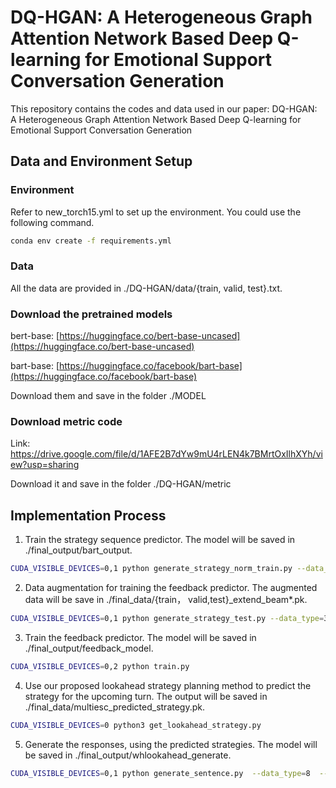 # DQ-HGAN: A Heterogeneous Graph Attention Network Based Deep Q-learning for Emotional Support Conversation Generation
This repository contains the codes and data used in our  paper: DQ-HGAN: A Heterogeneous Graph Attention Network Based Deep Q-learning for Emotional Support Conversation Generation

## Data and Environment Setup
### Environment
Refer to new_torch15.yml to set up the environment. You could use the following command.

```bash
conda env create -f requirements.yml 
```

### Data
All the data are provided in ./DQ-HGAN/data/{train, valid, test}.txt. 

### Download the pretrained models

bert-base:  [https://huggingface.co/bert-base-uncased](https://huggingface.co/bert-base-uncased)

bart-base:  [https://huggingface.co/facebook/bart-base](https://huggingface.co/facebook/bart-base)

Download them and save in the folder ./MODEL
### Download metric code

Link:  https://drive.google.com/file/d/1AFE2B7dYw9mU4rLEN4k7BMrtOxIlhXYh/view?usp=sharing

Download it and save in the folder ./DQ-HGAN/metric

## Implementation Process

1. Train the strategy sequence predictor. The model will be saved in ./final_output/bart_output.

```bash
CUDA_VISIBLE_DEVICES=0,1 python generate_strategy_norm_train.py --data_type=3 --model_type=1  --output_dir=./final_output/bart_output  --learning_rate=2e-5  --num_train_epochs=15 --lr2=2e-5 --with_cause --with_strategy
```

2. Data augmentation for training the feedback predictor. The augmented data will be save in ./final_data/{train， valid,test}_extend_beam*.pk.

```bash
CUDA_VISIBLE_DEVICES=0,1 python generate_strategy_test.py --data_type=3 --model_type=1  --output_dir=./output --saved_dir=./final_output/bart_output  --learning_rate=2e-5  --num_train_epochs=15 --lr2=2e-5 --with_cause --with_strategy
```

3. Train the feedback predictor. The model will be saved in ./final_output/feedback_model.

```bash
CUDA_VISIBLE_DEVICES=0,2 python train.py
```

4. Use our proposed lookahead strategy planning method to predict the strategy for the upcoming turn. The output will be saved in ./final_data/multiesc_predicted_strategy.pk.

```bash
CUDA_VISIBLE_DEVICES=0 python3 get_lookahead_strategy.py
```

5. Generate the responses, using the predicted strategies. The model will be saved in ./final_output/whlookahead_generate.

```bash
CUDA_VISIBLE_DEVICES=0,1 python generate_sentence.py  --data_type=8  --output_dir=./final_output/whlookahead_generate  --learning_rate=5e-5 --lr2=1e-4 --num_train_epochs=15  --with_cause --with_strategy --model_type=1 --lookahead
```
